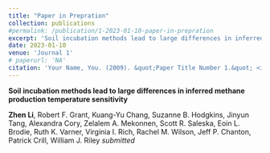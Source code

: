 ```yaml
---
title: "Paper in Prepration"
collection: publications
#permalink: /publication/1-2023-01-10-paper-in-prepration
excerpt: 'Soil incubation methods lead to large differences in inferred methane production temperature sensitivity.'
date: 2023-01-10
venue: 'Journal 1'
# paperurl: 'NA'
citation: 'Your Name, You. (2009). &quot;Paper Title Number 1.&quot; <i>Journal 1</i>. 1(1).'
---
```

**Soil incubation methods lead to large differences in inferred methane production temperature sensitivity**

**Zhen Li**, Robert F. Grant, Kuang-Yu Chang, Suzanne B. Hodgkins, Jinyun Tang, Alexandra Cory, Zelalem A. Mekonnen, Scott R. Saleska, Eoin L. Brodie, Ruth K. Varner, Virginia I. Rich, Rachel M. Wilson, Jeff P. Chanton, Patrick Crill, William J. Riley
<i>submitted<i>
<!-- [Download paper here](http://academicpages.github.io/files/paper1.pdf) -->